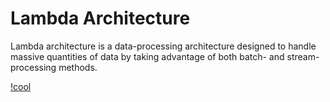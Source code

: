 # Lambda Architecture

Lambda architecture is a data-processing architecture designed to handle massive quantities of data by taking advantage of both batch- and stream-processing methods.

[!cool](https://upload.wikimedia.org/wikipedia/commons/1/14/Diagram_of_Lambda_Architecture_%28generic%29.png)
